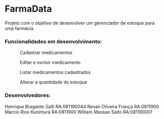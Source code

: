 <h1>FarmaData</h1>
Projeto com o objetivo de desenvolver um gerenciador de estoque para uma farmácia.
<h3>Funcionalidades em desenvolvimento:</h3> 
<ol>
  <ol>Cadastrar medicamentos</ol>
  <ol>Editar e excluir medicamento</ol>
  <ol>Listar medicamentos cadastrados</ol>
  <ol>Alterar a quantidade do estoque</ol>
</ol>

<h3>Desenvolvedores:</h3>
Henrique Bragante Galli RA:081190044
Renan Oliveira França RA:0811900
Marcio Rios Kunimura RA:0811900
William Massao Saito RA:081190001
